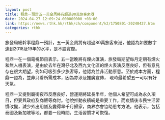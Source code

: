 ```yaml
---
layout: post
title: 程鼎一預計五一黃金周將有超過80萬旅客來港
date: 2024-04-27 12:09:24.000000000 +08:00
link: https://news.rthk.hk/rthk/ch/component/k2/1750801-20240427.htm
categories: rthk
---
```


旅發局總幹事程鼎一預計，五一黃金周將有超過80萬旅客來港，他認為如要數字達到2018及19年的水平，是不設實際。

程鼎一在一個電視節目表示，五一當晚將有煙火匯演，旅發局期望每月定期有煙火和無人機表演，是由於去年在灣仔北及西九文化區的煙火表演反應良好，但有意見存在很大期望，例如可吸引多少旅客等，他認為並非活動原意。至於成本方面，程鼎一認為，並非只看所需成本，因為亦涉及推廣宣傳， 現時最希望五一可以有好天氣。

程鼎一又提到廟街夜市反應良好，營運期將延長半年，他個人希望可成為永久項目，但要與政府及商販等商討。他說推動夜繽紛是重要工作，而疫情後巿民生活習慣改變，減少外出用膳及變得早千月歸家，商界亦會協助思考方法。他表示，包括泰國及新加坡等地，都要一段時間，生活習慣才可恢復。
